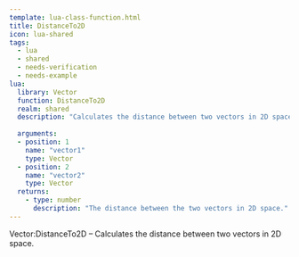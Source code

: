 ```yaml
---
template: lua-class-function.html
title: DistanceTo2D
icon: lua-shared
tags:
  - lua
  - shared
  - needs-verification
  - needs-example
lua:
  library: Vector
  function: DistanceTo2D
  realm: shared
  description: "Calculates the distance between two vectors in 2D space."
  
  arguments:
  - position: 1
    name: "vector1"
    type: Vector
  - position: 2
    name: "vector2"
    type: Vector
  returns:
    - type: number
      description: "The distance between the two vectors in 2D space."
---
```


<div class="lua__search__keywords">
Vector:DistanceTo2D &#x2013; Calculates the distance between two vectors in 2D space.
</div>
